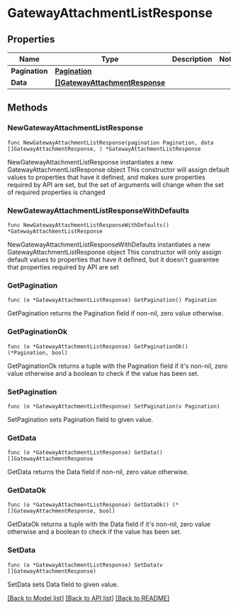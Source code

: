 # GatewayAttachmentListResponse

## Properties

Name | Type | Description | Notes
------------ | ------------- | ------------- | -------------
**Pagination** | [**Pagination**](Pagination.md) |  | 
**Data** | [**[]GatewayAttachmentResponse**](GatewayAttachmentResponse.md) |  | 

## Methods

### NewGatewayAttachmentListResponse

`func NewGatewayAttachmentListResponse(pagination Pagination, data []GatewayAttachmentResponse, ) *GatewayAttachmentListResponse`

NewGatewayAttachmentListResponse instantiates a new GatewayAttachmentListResponse object
This constructor will assign default values to properties that have it defined,
and makes sure properties required by API are set, but the set of arguments
will change when the set of required properties is changed

### NewGatewayAttachmentListResponseWithDefaults

`func NewGatewayAttachmentListResponseWithDefaults() *GatewayAttachmentListResponse`

NewGatewayAttachmentListResponseWithDefaults instantiates a new GatewayAttachmentListResponse object
This constructor will only assign default values to properties that have it defined,
but it doesn't guarantee that properties required by API are set

### GetPagination

`func (o *GatewayAttachmentListResponse) GetPagination() Pagination`

GetPagination returns the Pagination field if non-nil, zero value otherwise.

### GetPaginationOk

`func (o *GatewayAttachmentListResponse) GetPaginationOk() (*Pagination, bool)`

GetPaginationOk returns a tuple with the Pagination field if it's non-nil, zero value otherwise
and a boolean to check if the value has been set.

### SetPagination

`func (o *GatewayAttachmentListResponse) SetPagination(v Pagination)`

SetPagination sets Pagination field to given value.


### GetData

`func (o *GatewayAttachmentListResponse) GetData() []GatewayAttachmentResponse`

GetData returns the Data field if non-nil, zero value otherwise.

### GetDataOk

`func (o *GatewayAttachmentListResponse) GetDataOk() (*[]GatewayAttachmentResponse, bool)`

GetDataOk returns a tuple with the Data field if it's non-nil, zero value otherwise
and a boolean to check if the value has been set.

### SetData

`func (o *GatewayAttachmentListResponse) SetData(v []GatewayAttachmentResponse)`

SetData sets Data field to given value.



[[Back to Model list]](../README.md#documentation-for-models) [[Back to API list]](../README.md#documentation-for-api-endpoints) [[Back to README]](../README.md)


